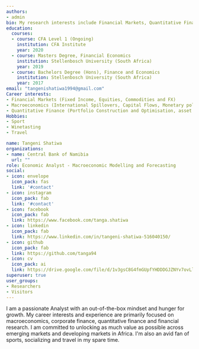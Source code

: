 ```yaml
---
authors:
- admin
bio: My research interests include Financial Markets, Quantitative Finance and Macroeconomics
education:
  courses:
  - course: CFA Level 1 (Ongoing)
    institution: CFA Institute
    year: 2020
  - course: Masters Degree, Financial Economics
    institution: Stellenbosch University (South Africa)
    year: 2019
  - course: Bachelors Degree (Hons), Finance and Economics
    institution: Stellenbosch University (South Africa)
    year: 2017
email: "tangenishatiwa1994@gmail.com"
Career interests:
- Financial Markets (Fixed Income, Equities, Commodities and FX)
- Macroeconomics (International Spillovers, Capital Flows, Monetary policy, Financial stability)
- Quantitative Finance (Portfolio Construction and Optimisation, asset correlation and risk models)
Hobbies:
- Sport
- Winetasting
- Travel

name: Tangeni Shatiwa
organizations:
- name: Central Bank of Namibia
  url: ""
role: Economic Analyst - Macroeconomic Modelling and Forecasting
social:
- icon: envelope
  icon_pack: fas
  link: '#contact'
- icon: instagram
  icon_pack: fab
  link: '#contact'
- icon: facebook
  icon_pack: fab
  link: https://www.facebook.com/tanga.shatiwa
- icon: linkedin
  icon_pack: fab
  link: https://www.linkedin.com/in/tangeni-shatiwa-516040150/
- icon: github
  icon_pack: fab
  link: https://github.com/tanga94
- icon: cv
  icon_pack: ai
  link: https://drive.google.com/file/d/1v3gsC8G4fmGUpfYHDDDGJZNYv7ovLlWo/view?usp=sharing
superuser: true
user_groups:
- Researchers
- Visitors
---
```


I am a passionate Analyst with an out-of-the-box mindset and hunger for growth. My career interests and experience are primarily focused on macroeconomics, corporate finance, quantitative finance and financial research. I am committed to unlocking as much value as possible across emerging markets and developing markets in Africa. I'm also an avid fan of sports, socializing and travel in my spare time.